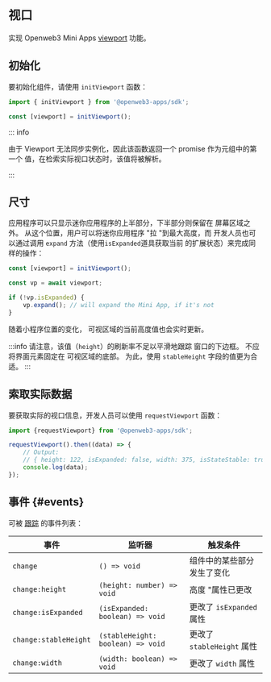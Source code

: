 # `视口`

实现 Openweb3 Mini
Apps [viewport](../../../../platform/viewport.md) 功能。

## 初始化

要初始化组件，请使用 `initViewport` 函数：

```typescript
import { initViewport } from '@openweb3-apps/sdk';

const [viewport] = initViewport();  
```

::: info

由于 Viewport 无法同步实例化，因此该函数返回一个 promise 作为元组中的第一个
值，在检索实际视口状态时，该值将被解析。

:::

## 尺寸

应用程序可以只显示迷你应用程序的上半部分，下半部分则保留在
屏幕区域之外。 从这个位置，用户可以将迷你应用程序 "拉 "到最大高度，而
开发人员也可以通过调用 `expand` 方法（使用`isExpanded`道具获取当前
的扩展状态）来完成同样的操作：

```typescript
const [viewport] = initViewport();

const vp = await viewport;

if (!vp.isExpanded) {
    vp.expand(); // will expand the Mini App, if it's not
}
```

随着小程序位置的变化，
可视区域的当前高度值也会实时更新。

:::info
请注意，该值（`height`）的刷新率不足以平滑地跟踪
窗口的下边框。 不应将界面元素固定在
可视区域的底部。 为此，使用 `stableHeight` 字段的值更为合适。
:::

## 索取实际数据

要获取实际的视口信息，开发人员可以使用 `requestViewport` 函数：

```typescript
import {requestViewport} from '@openweb3-apps/sdk';

requestViewport().then((data) => {
    // Output:
    // { height: 122, isExpanded: false, width: 375, isStateStable: true }
    console.log(data);
});
```

## 事件 {#events}

可被 [跟踪](#events) 的事件列表：

| 事件                                  | 监听器                                               | 触发条件                  |
| ----------------------------------- | ------------------------------------------------ | --------------------- |
| `change`                              | `() => void`                                     | 组件中的某些部分发生了变化         |
| `change:height`                      | `(height: number) => void`                       | 高度 "属性已更改             |
| `change:isExpanded`                  | `(isExpanded: boolean) => void`                  | 更改了 `isExpanded` 属性   |
| `change:stableHeight`                | `(stableHeight: boolean) => void`                | 更改了 `stableHeight` 属性 |
| `change:width`                       | `(width: boolean) => void`                       | 更改了 `width` 属性        |
